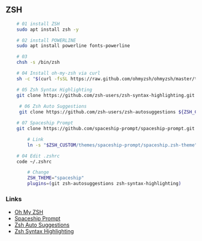 ## ZSH

```bash
    # 01 install ZSH
    sudo apt install zsh -y

    # 02 install POWERLINE
    sudo apt install powerline fonts-powerline

    # 03
    chsh -s /bin/zsh

    # 04 Install oh-my-zsh via curl
    sh -c "$(curl -fsSL https://raw.github.com/ohmyzsh/ohmyzsh/master/tools/install.sh)"

    # 05 Zsh Syntax Highlighting
    git clone https://github.com/zsh-users/zsh-syntax-highlighting.git ${ZSH_CUSTOM:-~/.oh-my-zsh/custom}/plugins/zsh-syntax-highlighting
    
     # 06 Zsh Auto Suggestions
     git clone https://github.com/zsh-users/zsh-autosuggestions ${ZSH_CUSTOM:-~/.oh-my-zsh/custom}/plugins/zsh-autosuggestions

    # 07 Spaceship Prompt
    git clone https://github.com/spaceship-prompt/spaceship-prompt.git "$ZSH_CUSTOM/themes/spaceship-prompt" --depth=1

        # Link
        ln -s "$ZSH_CUSTOM/themes/spaceship-prompt/spaceship.zsh-theme" "$ZSH_CUSTOM/themes/spaceship.zsh-theme"

    # 04 Edit .zshrc
    code ~/.zshrc

        # Change
        ZSH_THEME="spaceship"
        plugins=(git zsh-autosuggestions zsh-syntax-highlighting)

```

### Links

- [Oh My ZSH](https://ohmyz.sh/)
- [Spaceship Prompt](https://github.com/spaceship-prompt/spaceship-prompt)
- [Zsh Auto Suggestions](https://github.com/zsh-users/zsh-autosuggestions)
- [Zsh Syntax Highlighting](https://github.com/zsh-users/zsh-syntax-highlighting/blob/master/INSTALL.md/)